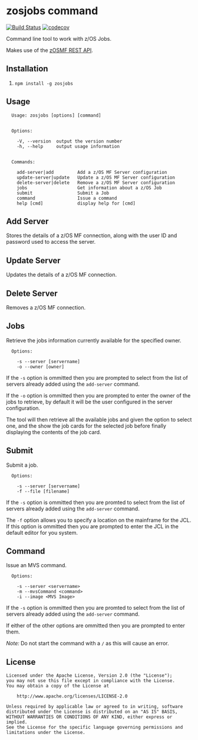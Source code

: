 # zosjobs command

[![Build Status](https://travis-ci.org/crshnburn/zosjobs.svg?branch=master)](https://travis-ci.org/crshnburn/zosjobs)
[![codecov](https://codecov.io/gh/crshnburn/zosjobs/branch/master/graph/badge.svg)](https://codecov.io/gh/crshnburn/zosjobs)

Command line tool to work with z/OS Jobs.

Makes use of the [zOSMF REST API](https://www.ibm.com/support/knowledgecenter/SSLTBW_2.1.0/com.ibm.zos.v2r1.izua700/IZUHPINFO_API_RESTJOBS.htm).

## Installation

1. `npm install -g zosjobs`

## Usage

```text
  Usage: zosjobs [options] [command]


  Options:

    -V, --version  output the version number
    -h, --help     output usage information


  Commands:

    add-server|add         Add a z/OS MF Server configuration
    update-server|update   Update a z/OS MF Server configuration
    delete-server|delete   Remove a z/OS MF Server configuration
    jobs                   Get information about a z/OS Job
    submit                 Submit a Job
    command                Issue a command
    help [cmd]             display help for [cmd]
```

## Add Server

Stores the details of a z/OS MF connection, along with the user ID and password used to access the server.

## Update Server

Updates the details of a z/OS MF connection.

## Delete Server

Removes a z/OS MF connection.

## Jobs

Retrieve the jobs information currently available for the specified owner.

```text
  Options:

    -s --server [servername]
    -o --owner [owner]
```

If the `-s` option is ommitted then you are prompted to select from the list of servers already added using the `add-server` command.

If the `-o` option is ommitted then you are prompted to enter the owner of the jobs to retrieve, by default it will be the user configured in the server configuration.

The tool will then retrieve all the available jobs and given the option to select one, and the show the job cards for the selected job before finally displaying the contents of the job card.

## Submit

Submit a job.

```text
  Options:

    -s --server [servername]
    -f --file [filename]
```

If the `-s` option is ommitted then you are promted to select from the list of servers already added using the `add-server` command.

The `-f` option allows you to specify a location on the mainframe for the JCL. If this option is ommitted then you are prompted to enter the JCL in the default editor for you system.

## Command

Issue an MVS command.

```text
  Options:

    -s --server <servername>
    -m --mvsCommand <command>
    -i --image <MVS Image>
```

If the `-s` option is ommitted then you are promted to select from the list of servers already added using the `add-server` command.

If either of the other options are ommitted then you are prompted to enter them.

*Note:* Do not start the command with a `/` as this will cause an error.

## License

```text
Licensed under the Apache License, Version 2.0 (the "License");
you may not use this file except in compliance with the License.
You may obtain a copy of the License at

    http://www.apache.org/licenses/LICENSE-2.0

Unless required by applicable law or agreed to in writing, software
distributed under the License is distributed on an "AS IS" BASIS,
WITHOUT WARRANTIES OR CONDITIONS OF ANY KIND, either express or implied.
See the License for the specific language governing permissions and
limitations under the License.
```
